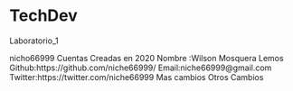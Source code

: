 # TechDev
Laboratorio_1
<HTML>
  <HEAD>
    nicho66999
 </HEAD>
  <BODY>
  Cuentas Creadas en 2020
    Nombre :Wilson Mosquera Lemos
    Github:https://github.com/niche66999/
      Email:niche66999@gmail.com
    Twitter:https://twitter.com/niche66999
    Mas cambios
    Otros Cambios
</BODY>
</HTML>

